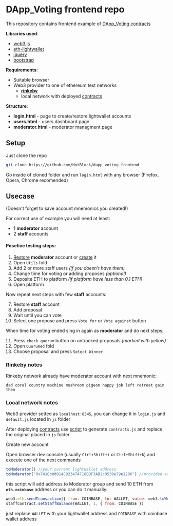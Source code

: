 # DApp_Voting frontend repo
This repository contains frontend example of [DApp_Voting contracts](https://github.com/HotBlock/dapp_voting_contracts)

**Libraries used**:

* [web3.js](https://github.com/ethereum/web3.js)
* [eth-lightwallet](https://github.com/ConsenSys/eth-lightwallet)
* [jquery](https://jquery.com/)
* [bootstrap](https://getbootstrap.com/)

**Requirements**:

* Suitable browser
* Web3 provider to one of ethereum test networks
	* [**rinkeby**](https://www.rinkeby.io/#geth) 
	* local network with deployed [contracts](https://github.com/HotBlock/dapp_voting_contracts)

**Structure**:

* **login.html** - page to create/restore lightwallet accounts
* **users.html** - users dashboard page
* **moderator.html** - moderator managment page

## Setup

Just clone the repo

```bash
git clone https://github.com/HotBlock/dapp_voting_frontend
```

Go inside of cloned folder and run `login.html` with any browser (Firefox, Opera, Chrome recomended)

## Usecase

(Doesn't forget to save account mnemonics you created!)

For correct use of example you will need at least:

* 1 **moderator** account
* 2 **staff** accounts

#### Posetive testing steps:

1. [Restore](#rinkeby-notes) **moderator** account or [create](#local-network-notes) it 
1. Open `Utils` fold
1. Add 2 or more staff users _(if you doesn't have them)_
1. Change time for voting or adding proposes _(optional)_
1. Deposite ETH to platform _(if platform have less than 0.1 ETH)_
1. Open platform

Now repeat next steps with few **staff** accounts:

7. Restore **staff** account
7. Add proposal
7. Wait until you can vote
7. Select one propose and press `Vote for` or `Vote against` button

When time for voting ended sing in again as **moderator** and do next steps:

11. Press `check quorum` button on untracked proposals _(marked with yellow)_
11. Open `Quorumed` fold
11. Choose proposal and press `Select Winner`


### Rinkeby notes

Rinkeby network already have moderator account with next mnemonic:
```
dad coral country machine mushroom pigeon happy job left retreat gain then
```


### Local network notes

Web3 provider setted as `localhost:8545`, you can change it in `login.js` and `default.js` located in `js` folder

After deploying [contracts](https://github.com/HotBlock/dapp_voting_contracts) use [script](https://github.com/HotBlock/dapp_voting_contracts/tree/master/scripts) to generate `contracts.js` and replace 
the original placed in `js` folder

Create new account

Open browser dev console (usually `Ctrl+Shift+i` or `Ctrl+Shift+k`) and execute one of the next commands

```javascript
toModerator() //your current lightwallet address
toModerator("0x7410b0d014C923474718BDF3AB2c0539e79e1206") //provided address
```

this script will add address to Moderator group and send 10 ETH from **`eth.coinbase`** address
or you can do it manually:

```javascript
web3.eth.sendTransaction({ from: COINBASE, to: WALLET, value: web3.toWei(10, 'ether') })
staffContract.setStaffBalance(WALLET, 1, { from: COINBASE })
```
just replace `WALLET` with your lightwallet address and `COINBASE` with coinbase wallet address

